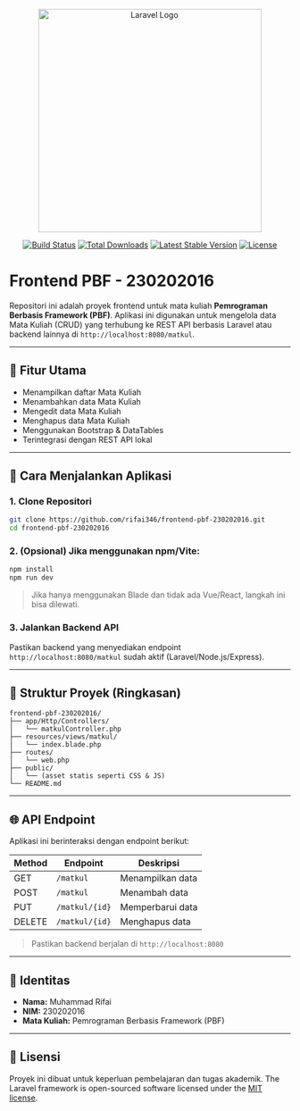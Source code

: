 <p align="center"><a href="https://laravel.com" target="_blank"><img src="https://raw.githubusercontent.com/laravel/art/master/logo-lockup/5%20SVG/2%20CMYK/1%20Full%20Color/laravel-logolockup-cmyk-red.svg" width="400" alt="Laravel Logo"></a></p>

<p align="center">
<a href="https://github.com/laravel/framework/actions"><img src="https://github.com/laravel/framework/workflows/tests/badge.svg" alt="Build Status"></a>
<a href="https://packagist.org/packages/laravel/framework"><img src="https://img.shields.io/packagist/dt/laravel/framework" alt="Total Downloads"></a>
<a href="https://packagist.org/packages/laravel/framework"><img src="https://img.shields.io/packagist/v/laravel/framework" alt="Latest Stable Version"></a>
<a href="https://packagist.org/packages/laravel/framework"><img src="https://img.shields.io/packagist/l/laravel/framework" alt="License"></a>
</p>

# Frontend PBF - 230202016

Repositori ini adalah proyek frontend untuk mata kuliah **Pemrograman Berbasis Framework (PBF)**. Aplikasi ini digunakan untuk mengelola data Mata Kuliah (CRUD) yang terhubung ke REST API berbasis Laravel atau backend lainnya di `http://localhost:8080/matkul`.

---

## 🎯 Fitur Utama

- Menampilkan daftar Mata Kuliah
- Menambahkan data Mata Kuliah
- Mengedit data Mata Kuliah
- Menghapus data Mata Kuliah
- Menggunakan Bootstrap & DataTables
- Terintegrasi dengan REST API lokal

---

## 🚀 Cara Menjalankan Aplikasi

### 1. Clone Repositori

```bash
git clone https://github.com/rifai346/frontend-pbf-230202016.git
cd frontend-pbf-230202016
```

### 2. (Opsional) Jika menggunakan npm/Vite:

```bash
npm install
npm run dev
```

> Jika hanya menggunakan Blade dan tidak ada Vue/React, langkah ini bisa dilewati.

### 3. Jalankan Backend API

Pastikan backend yang menyediakan endpoint `http://localhost:8080/matkul` sudah aktif (Laravel/Node.js/Express).

---

## 📂 Struktur Proyek (Ringkasan)

```
frontend-pbf-230202016/
├── app/Http/Controllers/
│   └── matkulController.php
├── resources/views/matkul/
│   └── index.blade.php
├── routes/
│   └── web.php
├── public/
│   └── (asset statis seperti CSS & JS)
└── README.md
```

---

## 🌐 API Endpoint

Aplikasi ini berinteraksi dengan endpoint berikut:

| Method | Endpoint                     | Deskripsi           |
|--------|------------------------------|----------------------|
| GET    | `/matkul`                    | Menampilkan data    |
| POST   | `/matkul`                    | Menambah data       |
| PUT    | `/matkul/{id}`               | Memperbarui data    |
| DELETE | `/matkul/{id}`               | Menghapus data      |

> Pastikan backend berjalan di `http://localhost:8080`

---

## 👤 Identitas

- **Nama:** Muhammad Rifai  
- **NIM:** 230202016  
- **Mata Kuliah:** Pemrograman Berbasis Framework (PBF)  

---

## 📄 Lisensi

Proyek ini dibuat untuk keperluan pembelajaran dan tugas akademik.
The Laravel framework is open-sourced software licensed under the [MIT license](https://opensource.org/licenses/MIT).
